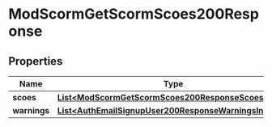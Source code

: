 

# ModScormGetScormScoes200Response


## Properties

| Name | Type | Description | Notes |
|------------ | ------------- | ------------- | -------------|
|**scoes** | [**List&lt;ModScormGetScormScoes200ResponseScoesInner&gt;**](ModScormGetScormScoes200ResponseScoesInner.md) |  |  |
|**warnings** | [**List&lt;AuthEmailSignupUser200ResponseWarningsInner&gt;**](AuthEmailSignupUser200ResponseWarningsInner.md) |  |  [optional] |



